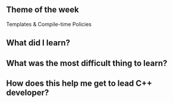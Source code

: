## Theme of the week

Templates & Compile-time Policies

## What did I learn?

## What was the most difficult thing to learn?

## How does this help me get to lead C++ developer?

